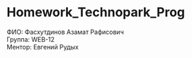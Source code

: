 # Homework_Technopark_Prog  
ФИО: Фасхутдинов Азамат Рафисович  
Группа: WEB-12  
Ментор: Евгений Рудых  
